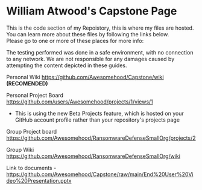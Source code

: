 # William Atwood's Capstone Page

This is the code section of my Repoistory, this is where my files are hosted. You can learn more about these files by following the links below.  
Please go to one or more of these places for more info:

The testing performed was done in a safe environment, with no connection to any network. We are not responsible for any damages caused by attempting the content depicted in these guides.

Personal Wiki https://github.com/Awesomehood/Capstone/wiki **(RECOMENDED)**

Personal Project Board https://github.com/users/Awesomehood/projects/1/views/1  
* This is using the new Beta Projects feature, which is hosted on your GitHub account profile rather than your repository's projects page

Group Project board https://github.com/Awesomehood/RansomwareDefenseSmallOrg/projects/2

Group Wiki https://github.com/Awesomehood/RansomwareDefenseSmallOrg/wiki

Link to documents - https://github.com/Awesomehood/Capstone/raw/main/End%20User%20Video%20Presentation.pptx
